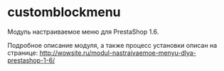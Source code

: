 # customblockmenu
Модуль настраиваемое меню для PrestaShop 1.6.

Подробное описание модуля, а также процесс установки описан на странице:
http://wowsite.ru/modul-nastraivaemoe-menyu-dlya-prestashop-1-6/

